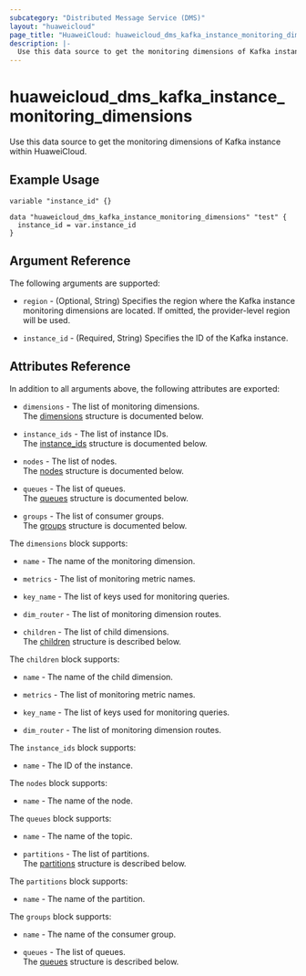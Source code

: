 ```yaml
---
subcategory: "Distributed Message Service (DMS)"
layout: "huaweicloud"
page_title: "HuaweiCloud: huaweicloud_dms_kafka_instance_monitoring_dimensions"
description: |-
  Use this data source to get the monitoring dimensions of Kafka instance within HuaweiCloud.
---
```


# huaweicloud_dms_kafka_instance_monitoring_dimensions

Use this data source to get the monitoring dimensions of Kafka instance within HuaweiCloud.

## Example Usage

```hcl
variable "instance_id" {}

data "huaweicloud_dms_kafka_instance_monitoring_dimensions" "test" {
  instance_id = var.instance_id
}
```

## Argument Reference

The following arguments are supported:

* `region` - (Optional, String) Specifies the region where the Kafka instance monitoring dimensions are located.
  If omitted, the provider-level region will be used.

* `instance_id` - (Required, String) Specifies the ID of the Kafka instance.

## Attributes Reference

In addition to all arguments above, the following attributes are exported:

* `dimensions` - The list of monitoring dimensions.  
  The [dimensions](#Kafka_instance_monitoring_dimensions_struct) structure is documented below.

* `instance_ids` - The list of instance IDs.  
  The [instance_ids](#Kafka_instance_monitoring_instance_ids_struct) structure is documented below.

* `nodes` - The list of nodes.  
  The [nodes](#Kafka_instance_monitoring_nodes_struct) structure is documented below.

* `queues` - The list of queues.  
  The [queues](#Kafka_instance_monitoring_queues_struct) structure is documented below.

* `groups` - The list of consumer groups.  
  The [groups](#Kafka_instance_monitoring_groups_struct) structure is documented below.

<a name="Kafka_instance_monitoring_dimensions_struct"></a>
The `dimensions` block supports:

* `name` - The name of the monitoring dimension.

* `metrics` - The list of monitoring metric names.

* `key_name` - The list of keys used for monitoring queries.

* `dim_router` - The list of monitoring dimension routes.

* `children` - The list of child dimensions.  
  The [children](#Kafka_instance_monitoring_children_struct) structure is described below.

<a name="Kafka_instance_monitoring_children_struct"></a>
The `children` block supports:

* `name` - The name of the child dimension.

* `metrics` - The list of monitoring metric names.

* `key_name` - The list of keys used for monitoring queries.

* `dim_router` - The list of monitoring dimension routes.

<a name="Kafka_instance_monitoring_instance_ids_struct"></a>
The `instance_ids` block supports:

* `name` - The ID of the instance.

<a name="Kafka_instance_monitoring_nodes_struct"></a>
The `nodes` block supports:

* `name` - The name of the node.

<a name="Kafka_instance_monitoring_queues_struct"></a>
The `queues` block supports:

* `name` - The name of the topic.

* `partitions` - The list of partitions.  
  The [partitions](#Kafka_instance_monitoring_partitions_struct) structure is described below.

<a name="Kafka_instance_monitoring_partitions_struct"></a>
The `partitions` block supports:

* `name` - The name of the partition.

<a name="Kafka_instance_monitoring_groups_struct"></a>
The `groups` block supports:

* `name` - The name of the consumer group.

* `queues` - The list of queues.  
  The [queues](#Kafka_instance_monitoring_queues_struct) structure is described below.
